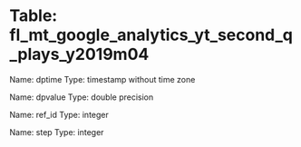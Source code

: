 Table: fl_mt_google_analytics_yt_second_q_plays_y2019m04
========================================================

Name: dptime
Type: timestamp without time zone

Name: dpvalue
Type: double precision

Name: ref_id
Type: integer

Name: step
Type: integer

